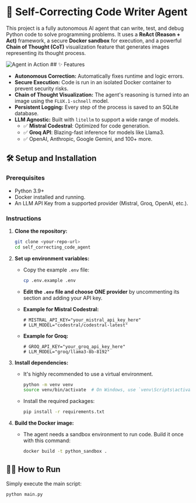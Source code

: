 # 🚀 Self-Correcting Code Writer Agent

This project is a fully autonomous AI agent that can write, test, and debug Python code to solve programming problems. It uses a **ReAct (Reason + Act)** framework, a secure **Docker sandbox** for execution, and a powerful **Chain of Thought (CoT)** visualization feature that generates images representing its thought process.

![Agent in Action](https://i.imgur.com/example.gif) ## ✨ Features

-   **Autonomous Correction:** Automatically fixes runtime and logic errors.
-   **Secure Execution:** Code is run in an isolated Docker container to prevent security risks.
-   **Chain of Thought Visualization:** The agent's reasoning is turned into an image using the `FLUX.1-schnell` model.
-   **Persistent Logging:** Every step of the process is saved to an SQLite database.
-   **LLM Agnostic:** Built with `litellm` to support a wide range of models.
    -   ✅ **Mistral Codestral**: Optimized for code generation.
    -   ✅ **Groq API**: Blazing-fast inference for models like Llama3.
    -   ✅ OpenAI, Anthropic, Google Gemini, and 100+ more.

## 🛠️ Setup and Installation

### Prerequisites

-   Python 3.9+
-   Docker installed and running.
-   An LLM API Key from a supported provider (Mistral, Groq, OpenAI, etc.).

### Instructions

1.  **Clone the repository:**
    ```bash
    git clone <your-repo-url>
    cd self_correcting_code_agent
    ```

2.  **Set up environment variables:**
    -   Copy the example `.env` file:
        ```bash
        cp .env.example .env
        ```
    -   **Edit the `.env` file and choose ONE provider** by uncommenting its section and adding your API key.

    -   **Example for Mistral Codestral:**
        ```
        # MISTRAL_API_KEY="your_mistral_api_key_here"
        # LLM_MODEL="codestral/codestral-latest"
        ```

    -   **Example for Groq:**
        ```
        # GROQ_API_KEY="your_groq_api_key_here"
        # LLM_MODEL="groq/llama3-8b-8192"
        ```

3.  **Install dependencies:**
    -   It's highly recommended to use a virtual environment.
        ```bash
        python -m venv venv
        source venv/bin/activate  # On Windows, use `venv\Scripts\activate`
        ```
    -   Install the required packages:
        ```bash
        pip install -r requirements.txt
        ```

4.  **Build the Docker image:**
    -   The agent needs a sandbox environment to run code. Build it once with this command:
        ```bash
        docker build -t python_sandbox .
        ```

## 🏃‍♀️ How to Run

Simply execute the main script:

```bash
python main.py